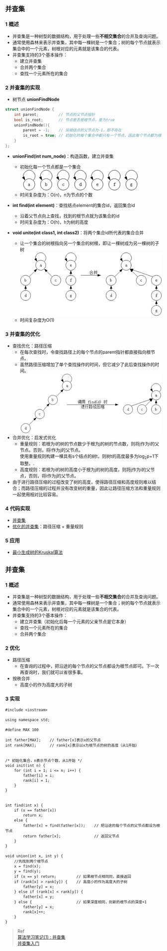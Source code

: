 ## 并查集
### 1 概述
 - 并查集是一种树型的数据结构，用于处理一些**不相交集合**的合并及查询问题。
 - 通常使用森林来表示并查集，其中每一棵树是一个集合；树的每个节点就表示集合中的一个元素，树根对应的元素就是该集合的代表。
 - 并查集支持的3个基本操作：
   - 建立并查集
   - 合并两个集合
   - 查找一个元素所在的集合

### 2 并查集的实现
 - 树节点 **unionFindNode**
```C++
struct unionFindNode {
    int parent;         // 节点的父节点指针
    bool is_root;       // 节点是否是根节点，是为true
    unionFindNode(){
        parent = -1;    // 另根结点的父节点为-1，即不存在
        is_root = true; // 初始化时每个集合中都只有一个节点，因此每个节点都为根节点
    }
};
```
 - **unionFind(int num_node)**：构造函数，建立并查集
   - 初始化每一个节点都是一个集合<br />
   ![](./unionFind.png)
   - 时间复杂度为：O(n)，n为节点的个数
 
 - **int find(int element)**：查找结点element的集合id，返回集合id
   - 沿着父节点向上查找，找到的根节点就为该集合的id
   - 时间复杂度为：O(h)，h为树的高度

 - **void unite(int class1, int class2)**：将两个集合id所代表的集合合并
   - 让一个集合的树根指向另一个集合的树根，即让一棵树成为另一棵树的子树<br />
   ![](./union.png)
   - 时间复杂度为O(1)

### 3 并查集的优化
 - 查找优化：路径压缩
   - 在每次查找时，令查找路径上的每个节点的parent指针都直接指向根节点。
   - 虽然路径压缩增加了单个查找操作的时间，但它减少了此后查找操作的时间。<br>
 ![](./find.png)
 - 合并优化：启发式优化
   - 重量规则：若根为i的树的节点数少于根为j的树的节点数，则将j作为i的父节点。否则，将i作为j的父节点。<br/>使用重量规则构建一棵具有s个结点的树t，则树t的高度最多为log<sub>2</sub>p+1下取整。.
   - 高度规则：若根为i的树的高度小于根为j的树的高度，则将j作为i的父节点，否则，将i作为j的父节点。
 - 由于进行路径压缩的过程改变了树的高度，使得路径压缩和高度规则难以结合；而路径压缩的过程并没有改变树的重量，因此让路径压缩方法和重量规则一起使用相对比较容易。

### 4 代码实现
 - [并查集](./unionFind.h)
 - [优化的并查集](./optimizeUnionFind.h)：路径压缩 + 重量规则

### 5 应用
 - [最小生成树的Kruskal算法]()


## 并查集
### 1 概述
 - 并查集是一种树型的数据结构，用于处理一些**不相交集合**的合并及查询问题。
 - 通常使用森林来表示并查集，其中每一棵树是一个集合；树的每个节点就表示集合中的一个元素，树根对应的元素就是该集合的代表。
 - 并查集支持的3个基本操作：
   - 建立并查集（初始化后每一个元素的父亲节点是它本身）
   - 查找一个元素所在的集合
   - 合并两个集合

### 2 优化
- 路径压缩
   - 在查询的过程中，把沿途的每个节点的父节点都设为根节点即可。下一次再查询时，我们就可以省很多事。
- 按秩合并
   - 高度小的作为高度大的子树

### 3 实现
```
#include <iostream>

using namespace std;

#define MAX 100

int father[MAX];    // father[x]表示x的父节点
int rank[MAX];      // rank[x]表示以x为根节点的树的高度（从1开始）


/* 初始化集合，n表示节点个数，从1开始 */
void init(int n) {
    for (int i = 1; i <= n; i++) {
        father[i] = i;
        rank[i] = 1;
    }
}


int find(int x) {
    if (x == father[x])
        return x;
    else {
        father[x] = find(father[x]);    // 把沿途的每个节点的父节点都设为根节点
        return father[x];               // 返回父节点
    }
}

void union(int x, int y) {
    //先找到两个根节点
    x = find(x);
    y = find(y);
    if (x == y) return;         // 如果根节点相同同，直接返回
    if (rank[x] > rank[y]) {    // 高度小的作为高度大的子树
        father[y] = x;
    } else if (rank[x] < rank[y]) {
        father[x] = y;
    } else {                    // 如果深度相同，则新的根节点的深度+1
        father[y] = x;
        rank[x]++;
    }
}
```

> Ref  
> [算法学习笔记(1) : 并查集](https://zhuanlan.zhihu.com/p/93647900)  
> [并查集入门](https://www.cnblogs.com/PegasusWang/archive/2013/04/20/3031819.html)
